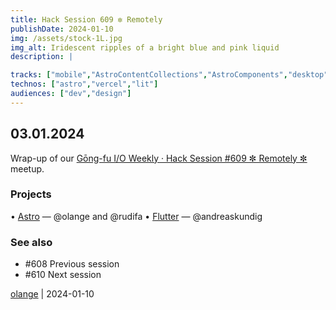 ```yaml
---
title: Hack Session 609 ✼ Remotely
publishDate: 2024-01-10
img: /assets/stock-1L.jpg
img_alt: Iridescent ripples of a bright blue and pink liquid
description: |

tracks: ["mobile","AstroContentCollections","AstroComponents","desktop","web"]
technos: ["astro","vercel","lit"]
audiences: ["dev","design"]
---
```


## 03.01.2024

Wrap-up of our [Gōng-fu I/O Weekly · Hack Session #609 ✼ Remotely ✼](https://www.meetup.com/gōngfuio/events/297948704/) meetup.

### Projects

• [Astro](https://astro.build) — @olange and @rudifa
• [Flutter](https://flutter.dev) — @andreaskundig

### See also

* #608 Previous session
* #610 Next session

[olange](https://github.com/olange) | 2024-01-10


